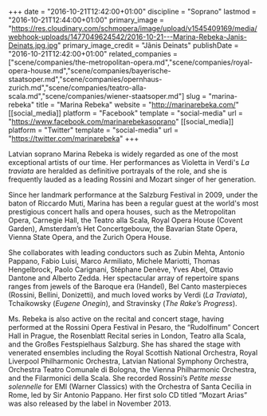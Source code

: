 +++
date = "2016-10-21T12:42:00+01:00"
discipline = "Soprano"
lastmod = "2016-10-21T12:44:00+01:00"
primary_image = "https://res.cloudinary.com/schmopera/image/upload/v1545409169/media/webhook-uploads/1477049624542/2016-10-21---Marina-Rebeka-Janis-Deinats.jpg.jpg"
primary_image_credit = "Jãnis Deinats"
publishDate = "2016-10-21T12:42:00+01:00"
related_companies = ["scene/companies/the-metropolitan-opera.md","scene/companies/royal-opera-house.md","scene/companies/bayerische-staatsoper.md","scene/companies/opernhaus-zurich.md","scene/companies/teatro-alla-scala.md","scene/companies/wiener-staatsoper.md"]
slug = "marina-rebeka"
title = "Marina Rebeka"
website = "http://marinarebeka.com/"
[[social_media]]
platform = "Facebook"
template = "social-media"
url = "https://www.facebook.com/marinarebekasoprano"
[[social_media]]
platform = "Twitter"
template = "social-media"
url = "https://twitter.com/marinarebeka"
+++

Latvian soprano Marina Rebeka is widely regarded as one of the most exceptional artists of our time. Her performances as Violetta in Verdi's *La traviata* are heralded as definitive portrayals of the role, and she is frequently lauded as a leading Rossini and Mozart singer of her generation.

Since her landmark performance at the Salzburg Festival in 2009, under the baton of Riccardo Muti, Marina has been a regular guest at the world's most prestigious concert halls and opera houses, such as the Metropolitan Opera, Carnegie Hall, the Teatro alla Scala, Royal Opera House (Covent Garden), Amsterdam’s Het Concertgebouw, the Bavarian State Opera, Vienna State Opera, and the Zurich Opera House.

She collaborates with leading conductors such as Zubin Mehta, Antonio Pappano, Fabio Luisi, Marco Armiliato, Michele Mariotti, Thomas Hengelbrock, Paolo Carignani, Stéphane Denève, Yves Abel, Ottavio Dantone and Alberto Zedda. Her spectacular array of repertoire spans ranges from jewels of the Baroque era (Handel), Bel Canto masterpieces (Rossini, Bellini, Donizetti), and much loved works by Verdi (*La Traviata*), Tchaikowsky (*Eugene Onegin*), and Stravinsky (*The Rake’s Progress*).

Ms. Rebeka is also active on the recital and concert stage, having performed at the Rossini Opera Festival in Pesaro, the “Rudolfinum” Concert Hall in Prague, the Rosenblatt Recital series in London, Teatro alla Scala, and the Großes Festspielhaus Salzburg. She has shared the stage with venerated ensembles including the Royal Scottish National Orchestra, Royal Liverpool Philharmonic Orchestra, Latvian National Symphony Orchestra, Orchestra Teatro Comunale di Bologna, the Vienna Philharmonic Orchestra, and the Filarmonici della Scala. She recorded Rossini’s *Petite messe solennelle* for EMI (Warner Classics) with the Orchestra of Santa Cecilia in Rome, led by Sir Antonio Pappano. Her first solo CD titled “Mozart Arias” was also released by the label in November 2013.
